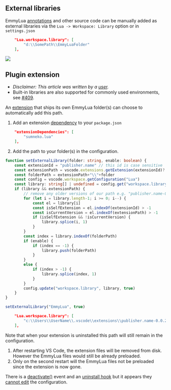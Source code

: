 ## External libraries
EmmyLua [annotations](https://github.com/sumneko/lua-language-server/wiki/EmmyLua-Annotations) and other source code can be manually added as external libraries via the `Lua -> Workspace: Library` option or in `settings.json`
```json
    "Lua.workspace.library": [
        "d:\\SomePath\\EmmyLuaFolder"
    ],
```
![](https://user-images.githubusercontent.com/1073877/115629918-7f3f0d00-a303-11eb-954f-134cb646c030.png)

## Plugin extension
* _Disclaimer: This article was written by a [user](https://github.com/sumneko/lua-language-server/issues/417)._
* Built-in libraries are also supported for commonly used environments, see [#409](https://github.com/sumneko/lua-language-server/issues/409).

An [extension](https://code.visualstudio.com/api/get-started/your-first-extension) that ships its own EmmyLua folder(s) can choose to automatically add this path.

1. Add an extension [dependency](https://code.visualstudio.com/api/references/extension-manifest) to your `package.json`
```json
    "extensionDependencies": [
        "sumneko.lua"
    ],
```

2.  Add the path to your folder(s) in the configuration.
```ts
function setExternalLibrary(folder: string, enable: boolean) {
	const extensionId = "publisher.name" // this id is case sensitive
	const extensionPath = vscode.extensions.getExtension(extensionId)?.extensionPath
	const folderPath = extensionPath+"\\"+folder
	const config = vscode.workspace.getConfiguration("Lua")
	const library: string[] | undefined = config.get("workspace.library")
	if (library && extensionPath) {
		// remove any older versions of our path e.g. "publisher.name-0.0.1"
		for (let i = library.length-1; i >= 0; i--) {
			const el = library[i]
			const isSelfExtension = el.indexOf(extensionId) > -1
			const isCurrentVersion = el.indexOf(extensionPath) > -1
			if (isSelfExtension && !isCurrentVersion) {
				library.splice(i, 1)
			}
		}
		const index = library.indexOf(folderPath)
		if (enable) {
			if (index == -1) {
				library.push(folderPath)
			}
		}
		else {
			if (index > -1) {
				library.splice(index, 1)
			}
		}
		config.update("workspace.library", library, true)
	}
}

setExternalLibrary("EmmyLua", true)
```
```json
    "Lua.workspace.library": [
        "c:\\Users\\UserName\\.vscode\\extensions\\publisher.name-0.0.2\\EmmyLua"
    ],
```
Note that when your extension is uninstalled this path will still remain in the configuration.
1. After restarting VS Code, the extension files will be removed from disk. However the EmmyLua files would still be already preloaded.
2. Only on the second restart will the EmmyLua files not be preloaded since the extension is now gone.

There is a [deactivate()](https://code.visualstudio.com/api/references/activation-events) event and an [uninstall hook](https://code.visualstudio.com/api/references/extension-manifest#extension-uninstall-hook) but it appears they [cannot edit](https://github.com/microsoft/vscode/issues/45474) the configuration.